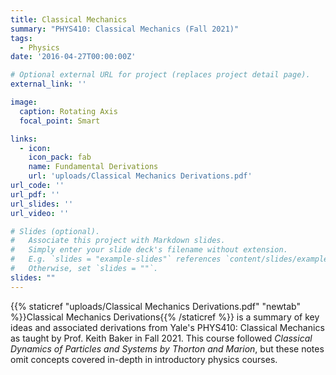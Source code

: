 ```yaml
---
title: Classical Mechanics
summary: "PHYS410: Classical Mechanics (Fall 2021)"
tags:
  - Physics
date: '2016-04-27T00:00:00Z'

# Optional external URL for project (replaces project detail page).
external_link: ''

image:
  caption: Rotating Axis
  focal_point: Smart

links:
  - icon:
    icon_pack: fab
    name: Fundamental Derivations
    url: 'uploads/Classical Mechanics Derivations.pdf'
url_code: ''
url_pdf: ''
url_slides: ''
url_video: ''

# Slides (optional).
#   Associate this project with Markdown slides.
#   Simply enter your slide deck's filename without extension.
#   E.g. `slides = "example-slides"` references `content/slides/example-slides.md`.
#   Otherwise, set `slides = ""`.
slides: ""
---
```


{{% staticref "uploads/Classical Mechanics Derivations.pdf" "newtab" %}}Classical Mechanics Derivations{{% /staticref %}} is a summary of key ideas and associated derivations from Yale's PHYS410: Classical Mechanics as taught by Prof. Keith Baker in Fall 2021. This course followed *Classical Dynamics of Particles and Systems by Thorton and Marion*, but these notes omit concepts covered in-depth in introductory physics courses. 
